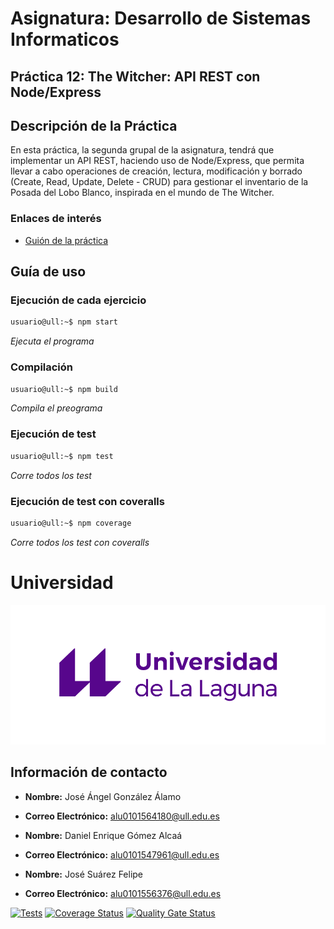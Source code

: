 # **Asignatura: Desarrollo de Sistemas Informaticos**

## **Práctica 12: The Witcher: API REST con Node/Express**

## Descripción de la Práctica
En esta práctica, la segunda grupal de la asignatura, tendrá que implementar un API REST, haciendo uso de Node/Express, que permita llevar a cabo operaciones de creación, lectura, modificación y borrado (Create, Read, Update, Delete - CRUD) para gestionar el inventario de la Posada del Lobo Blanco, inspirada en el mundo de The Witcher.

### Enlaces de interés
- [Guión de la práctica](https://ull-esit-inf-dsi-2425.github.io/prct12-witcher-api/)

## Guía de uso

### Ejecución de cada ejercicio
```bash
usuario@ull:~$ npm start
```
_Ejecuta el programa_ 

### Compilación
```bash
usuario@ull:~$ npm build
```
_Compila el preograma_ 

### Ejecución de test
```bash
usuario@ull:~$ npm test
```
_Corre todos los test_ 

### Ejecución de test con coveralls
```bash
usuario@ull:~$ npm coverage
```
_Corre todos los test con coveralls_ 
# Universidad

![Logo ULL](img/marca-universidad-de-la-laguna-original.png)

## Información de contacto

- **Nombre:** José Ángel González Álamo
- **Correo Electrónico:** alu0101564180@ull.edu.es

- **Nombre:** Daniel Enrique Gómez Alcaá
- **Correo Electrónico:** alu0101547961@ull.edu.es
  
- **Nombre:** José Suárez Felipe
- **Correo Electrónico:** alu0101556376@ull.edu.es

[![Tests](https://github.com/ULL-ESIT-INF-DSI-2425/prct11-witcher-api-groupm/actions/workflows/ci.yml/badge.svg)](https://github.com/ULL-ESIT-INF-DSI-2425/prct11-witcher-api-groupm/actions/workflows/ci.yml)
[![Coverage Status](https://coveralls.io/repos/github/ULL-ESIT-INF-DSI-2425/prct11-witcher-api-groupm/badge.svg?branch=main)](https://coveralls.io/github/ULL-ESIT-INF-DSI-2425/prct11-witcher-api-groupm?branch=main)
[![Quality Gate Status](https://sonarcloud.io/api/project_badges/measure?project=ULL-ESIT-INF-DSI-2425_prct11-witcher-api-groupm&metric=alert_status)](https://sonarcloud.io/summary/new_code?id=ULL-ESIT-INF-DSI-2425_prct11-witcher-api-groupm)